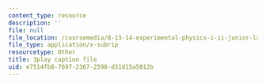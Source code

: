 ```yaml
---
content_type: resource
description: ''
file: null
file_location: /coursemedia/8-13-14-experimental-physics-i-ii-junior-lab-fall-2016-spring-2017/e7514fb8769723672598d31d15a5012b_pGqJkKxpBl0.srt
file_type: application/x-subrip
resourcetype: Other
title: 3play caption file
uid: e7514fb8-7697-2367-2598-d31d15a5012b
---
```

